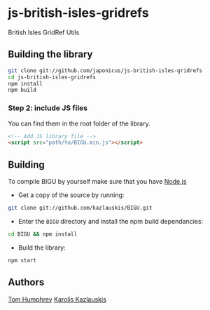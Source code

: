 # js-british-isles-gridrefs

British Isles GridRef Utils


## Building the library


```bash
git clone git://github.com/japonicus/js-british-isles-gridrefs
cd js-british-isles-gridrefs
npm install
npm build
```
### Step 2: include JS files

You can find them in the root folder of the library.

```html
<!-- Add JS library file -->
<script src="path/to/BIGU.min.js"></script>
```

## Building

To compile BIGU by yourself make sure that you have  [Node.js](http://nodejs.org/)

- Get a copy of the source by running:

```bash
git clone git://github.com/kazlauskis/BIGU.git
```

- Enter the `BIGU` directory and install the npm build dependancies:

```bash
cd BIGU && npm install
```

- Build the library:

```bash
npm start
```

## Authors

[Tom Humphrey](https://github.com/japonicus)
[Karolis Kazlauskis](https://github.com/kazlauskis)

